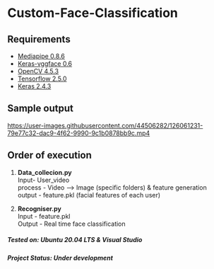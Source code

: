 # Custom-Face-Classification

## Requirements
* [Mediapipe 0.8.6](https://pypi.org/project/mediapipe/)
* [Keras-vggface 0.6](https://pypi.org/project/keras-vggface/)
* [OpenCV 4.5.3](https://pypi.org/project/opencv-python/)
* [Tensorflow 2.5.0](https://pypi.org/project/tensorflow/)
* [Keras 2.4.3](https://pypi.org/project/keras/)

## Sample output
https://user-images.githubusercontent.com/44506282/126061231-79e77c32-dac9-4f62-9990-9c1b0878bb9c.mp4

## Order of execution 
1. **Data_collecion.py** \
Input- User_video \
process - Video --> Image (specific folders) & feature generation \
output - feature.pkl (facial features of each user) 

2. **Recogniser.py** \
Input - feature.pkl \
Output - Real time face classification

##### Tested on: Ubuntu 20.04 LTS & Visual Studio
##### Project Status: Under development

